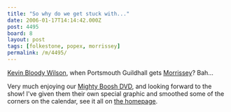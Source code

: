 ```yaml
---
title: "So why do we get stuck with..."
date: 2006-01-17T14:14:42.000Z
post: 4495
board: 8
layout: post
tags: [folkestone, popex, morrissey]
permalink: /m/4495/
---
```

<a href="http://www.ticketmaster.co.uk/event/17003C30D316EAD8?camefrom=CFC_UKAFF_POPE_POPEX">Kevin Bloody Wilson</a>, when Portsmouth Guildhall gets <a href="/wiki/morrissey">Morrissey</a>? Bah...

Very much enjoying our <a href="http://www.amazon.co.uk/exec/obidos/ASIN/B0009YVC7W/">Mighty Boosh DVD</a>, and looking forward to the show! I've given them their own special graphic and smoothed some of the corners on the calendar, see it all on <a href="http://www.folkestonegerald.com">the homepage</a>.
